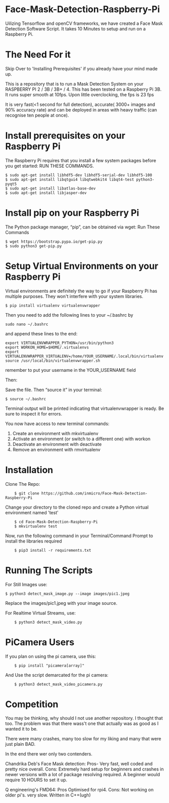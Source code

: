 # Face-Mask-Detection-Raspberry-Pi
Uilizing Tensorflow and openCV frameworks, we have created a Face Mask Detection Software Script. It takes 10 Minutes to setup and run on a Raspberry Pi.

# The Need For it

Skip Over to 'Installing Prerequisites' if you already have your mind made up.

This is a repository that is to run a Mask Detection System on your RASPBERRY PI 2 / 3B / 3B+ / 4.
This has been tested on a Raspberry Pi 3B. It runs super smooth at 10fps.
Upon little overclocking, the fps is 23 fps

It is very fast(<1 second for full detection), accurate( 3000+ images and 90% accuracy rate) and can be deployed in areas with heavy traffic (can recognise ten people at once).
# Install prerequisites on your Raspberry Pi 
The Raspberry Pi requires that you install a few system packages before you get started:
RUN THESE COMMANDS.

    $ sudo apt-get install libhdf5-dev libhdf5-serial-dev libhdf5-100
    $ sudo apt-get install libqtgui4 libqtwebkit4 libqt4-test python3-pyqt5
    $ sudo apt-get install libatlas-base-dev
    $ sudo apt-get install libjasper-dev

# Install pip on your Raspberry Pi

The Python package manager, “pip”, can be obtained via wget:
Run These Commands

    $ wget https://bootstrap.pypa.io/get-pip.py
    $ sudo python3 get-pip.py

# Setup Virtual Environments on your Raspberry Pi
Virtual environments are definitely the way to go if your Raspberry Pi has multiple purposes. They won't interfere with your system libraries.

    $ pip install virtualenv virtualenvwrapper

Then you need to add the following lines to your ~/.bashrc by

    sudo nano ~/.bashrc

and append these lines to the end:

    export VIRTUALENVWRAPPER_PYTHON=/usr/bin/python3
    export WORKON_HOME=$HOME/.virtualenvs
    export VIRTUALENVWRAPPER_VIRTUALENV=/home/YOUR_USERNAME/.local/bin/virtualenv
    source /usr/local/bin/virtualenvwrapper.sh

remember to put your username in the YOUR_USERNAME field

Then:

Save the file. Then “source it” in your terminal:

    $ source ~/.bashrc

Terminal output will be printed indicating that virtualenvwrapper is ready. Be sure to inspect it for errors.

You now have access to new terminal commands:

1. Create an environment with mkvirtualenv
2. Activate an environment (or switch to a different one) with workon
3. Deactivate an environment with deactivate
4. Remove an environment with rmvirtualenv

    
# Installation

Clone The Repo:

        $ git clone https://github.com/inmicro/Face-Mask-Detection-Raspberry-Pi
        
Change your directory to the cloned repo and create a Python virtual environment named 'test'
        
        $ cd Face-Mask-Detection-Raspberry-Pi
        $ mkvirtualenv test

Now, run the following command in your Terminal/Command Prompt to install the libraries required

        $ pip3 install -r requirements.txt

# Running The Scripts

For Still Images use:
    
    $ python3 detect_mask_image.py --image images/pic1.jpeg
    
Replace the images/pic1.jpeg with your image source.

For Realtime Virtual Streams, use:

        $ python3 detect_mask_video.py 
       

 # PiCamera Users
 
 If you plan on using the pi camera, use this: 

        $ pip install "picamera[array]"
 
 
And Use the script demarcated for the pi camera:

        $ python3 detect_mask_video_picamera.py 

# Competition

You may be thinking, why should I not use another repository. 
I thought that too. The problem was that there wass't one that actually was as good as I wanted it to be.

There were many crashes, many too slow for my liking and many that were just plain BAD.

In the end there wer only two contenders.

Chandrika Deb's Face Mask detection: Pros- Very fast, well coded and pretty nice overall.
Cons: Extremely hard setup for beginners and crashes in newer versions with a lot of package resolving required. A beginner would require 10 HOURS to set it up.

Q engineering's FMD64: Pros Optimised for rpi4.
Cons: Not working on older pi's. very slow. Written in C++(ugh)
